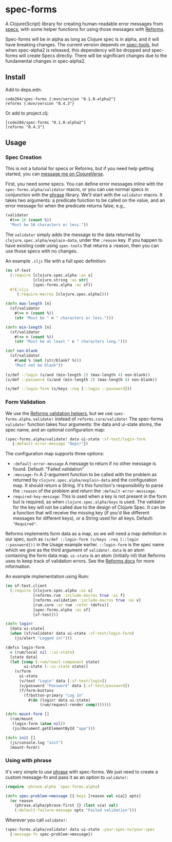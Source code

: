# spec-forms
A Clojure(Script) library for creating human-readable error messages from [specs](https://clojure.org/guides/spec), with some helper functions for using those messages with [Reforms](https://github.com/bilus/reforms).

Spec-forms will be in alpha as long as Clojure spec is in alpha, and it will have breaking changes. The current version depends on [spec-tools](https://github.com/metosin/spec-tools), but when spec-alpha2 is released, this dependency will be dropped and spec-forms will create Specs directly. There will be significant changes due to the fundamental changes in spec-alpha2.

## Install

Add to deps.edn:
```
code204/spec-forms {:mvn/version "0.1.0-alpha2"}
reforms {:mvn/version "0.4.3"}
```

Or add to project.clj:
```
[code204/spec-forms "0.1.0-alpha2"]
[reforms "0.4.3"]
```

## Usage
### Spec Creation

This is not a tutorial for specs or Reforms, but if you need help getting started, you can [message me on ClojureVerse](https://clojureverse.org/u/john_shaffer).

First, you need some specs. You can define error messages inline with the `spec-forms.alpha/validator` macro, or you can use normal specs in conjunction with the [phrase](https://github.com/alexanderkiel/phrase) library. We'll start with the `validator` macro. It takes two arguments: a predicate function to be called on the value, and an error message for when the predicate returns false, e.g.,
```clojure
(validator
  #(>= 16 (count %))
  "Must be 16 characters or less."))
```
The `validator` simply adds the message to the data returned by `clojure.spec.alpha/explain-data`, under the `:reason` key. If you happen to have existing code using `spec-tools` that returns a :reason, then you can use those specs with no changes.

An example `.cljc` file with a full spec definition:
```clojure
(ns sf-test
  (:require [clojure.spec.alpha :as s]
            [clojure.string :as str]
            [spec-forms.alpha :as sf])
  #?(:cljs
     (:require-macros [clojure.spec.alpha])))

(defn max-length [n]
  (sf/validator
    #(>= n (count %))
    (str "Must be " n " characters or less.")))

(defn min-length [n]
  (sf/validator
    #(<= n (count %))
    (str "Must be at least " n " characters long.")))

(def non-blank
  (sf/validator
    #(and % (not (str/blank? %)))
    "Must not be blank"))
    
(s/def ::login (s/and (min-length 2) (max-length 4) non-blank))
(s/def ::password (s/and (min-length 2) (max-length 4) non-blank))

(s/def ::login-form (s/keys :req [::login ::password]))
```

### Form Validation

We use the [Reforms validation helpers](https://github.com/bilus/reforms#validation), but we use `spec-forms.alpha.validate!` instead of `reforms.core/validate!` The spec-forms `validate!` function takes four arguments: the data and ui-state atoms, the spec name, and an optional configuration map:
```clojure
(spec-forms.alpha/validate! data ui-state :sf-test/login-form
   {:default-error-message "Oops!"})
```
The configuration map supports three options:
* `:default-error-message` A message to return if no other message is found. Default: "Failed validation"
* `:message-fn` A 2-argument function to be called with the problem as returned by `clojure.spec.alpha/explain-data` and the configuration map. It should return a String. It's this function's responsibility to parse the `:reason` of the problem and return the `:default-error-messsage`.
* `required-key-message`: This is used when a key is not present in the form but is required, as when `clojure.spec.alpha/keys` is used. The validator for the key will not be called due to the design of Clojure Spec. It can be a function that will receive the missing key (if you'd like different messages for different keys), or a String used for all keys. Default: `"Required"`.

Reforms implements form data as a map, so we will need a map definition in our spec, such as `(s/def ::login-form (s/keys :req [::login ::password]))` in the Usage example earlier. `::login-form` is the spec name which we give as the third argument of `validate!`. `data` is an atom containing the form data map. `ui-state` is an atom (initially nil) that Reforms uses to keep track of validation errors. See the [Reforms docs](https://github.com/bilus/reforms#validation) for more information.

An example implementation using Rum:
```clojure
(ns sf-test.client
  (:require [clojure.spec.alpha :as s]
            [reforms.rum :include-macros true :as f]
            [reforms.validation :include-macros true :as v]
            [rum.core :as rum :refer (defcs)]
            [spec-forms.alpha :as sf]
            [sf-test]))

(defn login!
  [data ui-state]
  (when (sf/validate! data ui-state :sf-test/login-form)
    (js/alert "Logged in!")))

(defcs login-form
  < (rum/local nil ::ui-state)
  [state data]
  (let [comp (:rum/react-component state)
        ui-state (::ui-state state)]
    (v/form
      ui-state
      (v/text "Login" data [:sf-test/login])
      (v/password "Password" data [:sf-test/password])
      (f/form-buttons
        (f/button-primary "Log In"
          #(do (login! data ui-state)
               (rum/request-render comp)))))))

(defn mount-form []
  (rum/mount
   (login-form (atom nil))
   (js/document.getElementById "app")))

(defn init []
  (js/console.log "init")
  (mount-form))
```

### Using with phrase

It's very simple to use [phrase](https://github.com/alexanderkiel/phrase) with spec-forms. We just need to create a custom message-fn and pass it as an option to `validate!`:

```clojure
(require 'phrase.alpha `spec-forms.alpha)

(defn spec-problem->message [{:keys [reason val via]} opts]
  (or reason
    (phrase.alpha/phrase-first {} (last via) val)
    (:default-failure-message opts "Failed validation")))
```

Wherever you call `validate!`:
```clojure
(spec-forms.alpha/validate! data ui-state :your-spec-ns/your-spec
  {:message-fn spec-problem->message})
```
